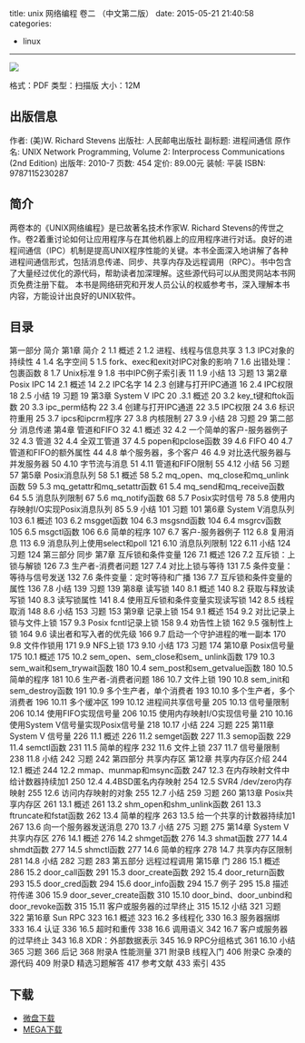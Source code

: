 title: unix 网络编程 卷二 （中文第二版）
date: 2015-05-21 21:40:58
categories:
  - linux
---

![](http://img3.douban.com/lpic/s4408012.jpg)

格式：PDF
类型：扫描版
大小：12M

<!--more-->

## 出版信息 ##

作者: (美)W. Richard Stevens 
出版社: 人民邮电出版社
副标题: 进程间通信
原作名: UNIX Network Programming, Volume 2: Interprocess Communications (2nd Edition)
出版年: 2010-7
页数: 454
定价: 89.00元
装帧: 平装
ISBN: 9787115230287

## 简介 ##

两卷本的《UNIX网络编程》是已故著名技术作家W. Richard Stevens的传世之作。卷2着重讨论如何让应用程序与在其他机器上的应用程序进行对话。良好的进程间通信（IPC）机制是提高UNIX程序性能的关键。本书全面深入地讲解了各种进程间通信形式，包括消息传递、同步、共享内存及远程调用（RPC）。书中包含了大量经过优化的源代码，帮助读者加深理解。这些源代码可以从图灵网站本书网页免费注册下载。
本书是网络研究和开发人员公认的权威参考书，深入理解本书内容，方能设计出良好的UNIX软件。

## 目录 ##

第一部分 简介
第1章 简介 2
1.1 概述 2
1.2 进程、线程与信息共享 3
1.3 IPC对象的持续性 4
1.4 名字空间 5
1.5 fork、exec和exit对IPC对象的影响 7
1.6 出错处理：包裹函数 8
1.7 Unix标准 9
1.8 书中IPC例子索引表 11
1.9 小结 13
习题 13
第2章 Posix IPC 14
2.1 概述 14
2.2 IPC名字 14
2.3 创建与打开IPC通道 16
2.4 IPC权限 18
2.5 小结 19
习题 19
第3章 System V IPC 20
.3.1 概述 20
3.2 key_t键和ftok函数 20
3.3 ipc_perm结构 22
3.4 创建与打开IPC通道 22
3.5 IPC权限 24
3.6 标识符重用 25
3.7 ipcs和ipcrm程序 27
3.8 内核限制 27
3.9 小结 28
习题 29
第二部分 消息传递
第4章 管道和FIFO 32
4.1 概述 32
4.2 一个简单的客户-服务器例子 32
4.3 管道 32
4.4 全双工管道 37
4.5 popen和pclose函数 39
4.6 FIFO 40
4.7 管道和FIFO的额外属性 44
4.8 单个服务器，多个客户 46
4.9 对比迭代服务器与并发服务器 50
4.10 字节流与消息 51
4.11 管道和FIFO限制 55
4.12 小结 56
习题 57
第5章 Posix消息队列 58
5.1 概述 58
5.2 mq_open、mq_close和mq_unlink函数 59
5.3 mq_getattr和mq_setattr函数 61
5.4 mq_send和mq_receive函数 64
5.5 消息队列限制 67
5.6 mq_notify函数 68
5.7 Posix实时信号 78
5.8 使用内存映射I/O实现Posix消息队列 85
5.9 小结 101
习题 101
第6章 System V消息队列 103
6.1 概述 103
6.2 msgget函数 104
6.3 msgsnd函数 104
6.4 msgrcv函数 105
6.5 msgctl函数 106
6.6 简单的程序 107
6.7 客户-服务器例子 112
6.8 复用消息 113
6.9 消息队列上使用select和poll 121
6.10 消息队列限制 122
6.11 小结 124
习题 124
第三部分 同步
第7章 互斥锁和条件变量 126
7.1 概述 126
7.2 互斥锁：上锁与解锁 126
7.3 生产者-消费者问题 127
7.4 对比上锁与等待 131
7.5 条件变量：等待与信号发送 132
7.6 条件变量：定时等待和广播 136
7.7 互斥锁和条件变量的属性 136
7.8 小结 139
习题 139
第8章 读写锁 140
8.1 概述 140
8.2 获取与释放读写锁 140
8.3 读写锁属性 141
8.4 使用互斥锁和条件变量实现读写锁 142
8.5 线程取消 148
8.6 小结 153
习题 153
第9章 记录上锁 154
9.1 概述 154
9.2 对比记录上锁与文件上锁 157
9.3 Posix fcntl记录上锁 158
9.4 劝告性上锁 162
9.5 强制性上锁 164
9.6 读出者和写入者的优先级 166
9.7 启动一个守护进程的唯一副本 170
9.8 文件作锁用 171
9.9 NFS上锁 173
9.10 小结 173
习题 174
第10章 Posix信号量 175
10.1 概述 175
10.2 sem_open、sem_close和sem_
unlink函数 179
10.3 sem_wait和sem_trywait函数 180
10.4 sem_post和sem_getvalue函数 180
10.5 简单的程序 181
10.6 生产者-消费者问题 186
10.7 文件上锁 190
10.8 sem_init和sem_destroy函数 191
10.9 多个生产者，单个消费者 193
10.10 多个生产者，多个消费者 196
10.11 多个缓冲区 199
10.12 进程间共享信号量 205
10.13 信号量限制 206
10.14 使用FIFO实现信号量 206
10.15 使用内存映射I/O实现信号量 210
10.16 使用System V信号量实现Posix信号量 218
10.17 小结 224
习题 225
第11章 System V 信号量 226
11.1 概述 226
11.2 semget函数 227
11.3 semop函数 229
11.4 semctl函数 231
11.5 简单的程序 232
11.6 文件上锁 237
11.7 信号量限制 238
11.8 小结 242
习题 242
第四部分 共享内存区
第12章 共享内存区介绍 244
12.1 概述 244
12.2 mmap、munmap和msync函数 247
12.3 在内存映射文件中给计数器持续加1 250
12.4 4.4BSD匿名内存映射 254
12.5 SVR4 /dev/zero内存映射 255
12.6 访问内存映射的对象 255
12.7 小结 259
习题 260
第13章 Posix共享内存区 261
13.1 概述 261
13.2 shm_open和shm_unlink函数 261
13.3 ftruncate和fstat函数 262
13.4 简单的程序 263
13.5 给一个共享的计数器持续加1 267
13.6 向一个服务器发送消息 270
13.7 小结 275
习题 275
第14章 System V共享内存区 276
14.1 概述 276
14.2 shmget函数 276
14.3 shmat函数 277
14.4 shmdt函数 277
14.5 shmctl函数 277
14.6 简单的程序 278
14.7 共享内存区限制 281
14.8 小结 282
习题 283
第五部分 远程过程调用
第15章 门 286
15.1 概述 286
15.2 door_call函数 291
15.3 door_create函数 292
15.4 door_return函数 293
15.5 door_cred函数 294
15.6 door_info函数 294
15.7 例子 295
15.8 描述符传递 306
15.9 door_sever_create函数 310
15.10 door_bind、door_unbind和door_revoke函数 315
15.11 客户或服务器的过早终止 315
15.12 小结 321
习题 322
第16章 Sun RPC 323
16.1 概述 323
16.2 多线程化 330
16.3 服务器捆绑 333
16.4 认证 336
16.5 超时和重传 338
16.6 调用语义 342
16.7 客户或服务器的过早终止 343
16.8 XDR：外部数据表示 345
16.9 RPC分组格式 361
16.10 小结 365
习题 366
后记 368
附录A 性能测量 371
附录B 线程入门 406
附录C 杂凑的源代码 409
附录D 精选习题解答 417
参考文献 433
索引 435

## 下载 ##

+ [微盘下载](http://vdisk.weibo.com/s/aADaW4YRFwxLu)
+ [MEGA下载](https://mega.co.nz/#!GI1SVJDQ!2yVXpdR8iBWmcItBMkMLD23HXKAd6_VQ53EJCd9tZNU)